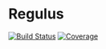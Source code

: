 # Regulus

[![Build Status](https://travis-ci.com/gcollet/Regulus.jl.svg?branch=master)](https://travis-ci.com/gcollet/Regulus.jl)
[![Coverage](https://codecov.io/gh/gcollet/Regulus.jl/branch/master/graph/badge.svg)](https://codecov.io/gh/gcollet/Regulus.jl)
